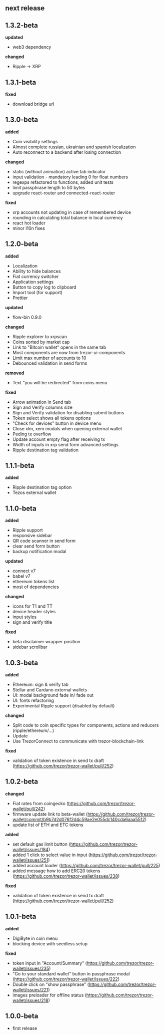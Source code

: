 ## next release

## 1.3.2-beta

**updated**

-   web3 dependency

**changed**

-   Ripple -> XRP

## 1.3.1-beta

**fixed**

-   download bridge url

## 1.3.0-beta

**added**

-   Coin visibility settings
-   Almost complete russian, ukrainian and spanish localization
-   Auto reconnect to a backend after losing connection

**changed**

-   static (without animation) active tab indicator
-   input validation - mandatory leading 0 for float numbers
-   regexps refactored to functions, added unit tests
-   limit passphrase length to 50 bytes
-   upgrade react-router and connected-react-router

**fixed**

-   xrp accounts not updating in case of remembered device
-   rounding in calculating total balance in local currency
-   react hot loader
-   minor l10n fixes

## 1.2.0-beta

**added**

-   Localization
-   Ability to hide balances
-   Fiat currency switcher
-   Application settings
-   Button to copy log to clipboard
-   Import tool (for support)
-   Prettier

**updated**

-   flow-bin 0.9.0

**changed**

-   Ripple explorer to xrpscan
-   Coins sorted by market cap
-   Link to "Bitcoin wallet" opens in the same tab
-   Most components are now from trezor-ui-components
-   Limit max number of accounts to 10
-   Debounced validation in send forms

**removed**

-   Text "you will be redirected" from coins menu

**fixed**

-   Arrow animation in Send tab
-   Sign and Verify columns size
-   Sign and Verify validation for disabling submit buttons
-   Token select shows all tokens options
-   "Check for devices" button in device menu
-   Close xlm, xem modals when opening external wallet
-   Peding tx overflow
-   Update account empty flag after receiving tx
-   Width of inputs in xrp send form advanced settings
-   Ripple destination tag validation

## 1.1.1-beta

**added**

-   Ripple destination tag option
-   Tezos external wallet

## 1.1.0-beta

**added**

-   Ripple support
-   responsive sidebar
-   QR code scanner in send form
-   clear send form button
-   backup notification modal

**updated**

-   connect v7
-   babel v7
-   ethereum tokens list
-   most of dependencies

**changed**

-   icons for T1 and TT
-   device header styles
-   input styles
-   sign and verify title

**fixed**

-   beta disclaimer wrapper position
-   sidebar scrollbar

## 1.0.3-beta

**added**

-   Ethereum: sign & verify tab
-   Stellar and Cardano external wallets
-   UI: modal background fade in/ fade out
-   UI: fonts refactoring
-   Experimental Ripple support (disabled by default)

**changed**

-   Split code to coin specific types for components, actions and reducers (ripple/ethereum/...)
-   Update
-   Use TrezorConnect to communicate with trezor-blockchain-link

**fixed**

-   validation of token existence in send tx draft (https://github.com/trezor/trezor-wallet/pull/252)

## 1.0.2-beta

**changed**

-   Fiat rates from coingecko (https://github.com/trezor/trezor-wallet/pull/242)
-   firmware update link to beta-wallet (https://github.com/trezor/trezor-wallet/commit/b9b7d2d076f2d4c59ae2e055dc140cda6aaa5512)
-   update list of ETH and ETC tokens

**added**

-   set default gas limit button (https://github.com/trezor/trezor-wallet/issues/184)
-   added 1 click to select value in input (https://github.com/trezor/trezor-wallet/issues/251)
-   added account loader (https://github.com/trezor/trezor-wallet/pull/225)
-   added message how to add ERC20 tokens (https://github.com/trezor/trezor-wallet/issues/238)

**fixed**

-   validation of token existence in send tx draft (https://github.com/trezor/trezor-wallet/pull/252)

## 1.0.1-beta

**added**

-   DigiByte in coin menu
-   blocking device with seedless setup

**fixed**

-   token input in "Account/Summary" (https://github.com/trezor/trezor-wallet/issues/235)
-   "Go to your standard wallet" button in passphrase modal (https://github.com/trezor/trezor-wallet/issues/222)
-   Double click on "show passphrase" (https://github.com/trezor/trezor-wallet/issues/221)
-   images preloader for offline status (https://github.com/trezor/trezor-wallet/issues/218)

## 1.0.0-beta

-   first release
